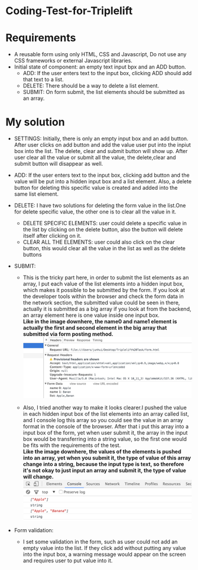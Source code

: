 # Coding-Test-for-Triplelift

# Requirements 
- A reusable form using only HTML, CSS and Javascript, Do not use any CSS frameworks or external Javascript libraries.
- Initial state of component: an empty text input bpx and an ADD button. 
	- ADD: If the user enters text to the input box, clicking ADD should add that text to a list.
	- DELETE: There should be a way to delete a list element.
	- SUBMIT: On form submit, the list elements should be submitted as an array.

# My solution
- SETTINGS: Initially, there is only an empty input box and an add button. After user clicks on add button and add the value user put into 
   the inpiut box into the list. The delete, clear and submit button will show up. After user clear all the value or submit all the value, 
   the delete,clear and submit button will disappear as well.
   
- ADD: If the user enters text to the input box, clicking add button and the value will be put into a hidden input box and a list element.
    Also, a delete button for deleting this specific value is created and added into the same list element.
    
- DELETE: I have two solutions for deleting the form value in the list.One for delete specific value, the other one is to clear all the value in it.
  - DELETE SPECIFIC ELEMENTS: user could delete a specific value in the list by clicking on the delete button, also the button will delete itself after clicking on it.
  - CLEAR ALL THE ELEMENTS: user could also click on the clear button, this would clear all the value in the list as well as the delete buttons
  
- SUBMIT: 
  - This is the tricky part here, in order to submit the list elements as an array, I put each value of the list elements
    into a hidden input box, which makes it possible to be submitted by the form. If you look at the developer tools within the browser 
    and check the form data in the network section, the submitted value could be seen in there, actually it is submitted as a big array if you look at from the backend, 
    an array element here is one value inside one input box. <br/>
    <strong>Like in the image downhere, the name0 and name1 element is actually the first and second element in the big array that submitted via form posting method.</strong>
![download](images/2.png)

  - Also, I tried another way to make it looks clearer.I pushed the value in each hidden input box of the list elements into an array
    called list, and I console log this array so you could see the value in an array format in the console of the browser. After that i put this array
    into a input box of the form, yet when user submit it, the array in the input box would be transferring into a string value, so the first one would be
    fits with the requirements of the test.<br/>
    <strong>Like the image downhere, the values of the elements is pushed into an array, yet when you submit it, the type of value of this array change into a string, because the input type is text, so therefore it's not okay to just input an array and submit it, the type of value will change.</strong>
![download](images/1.png)


- Form validation:
  - I set some validation in the form, such as user could not add an empty value into the list. If they click add without putting 
    any value into the input box, a warning message would appear on the screen and requires user to put value into it.

